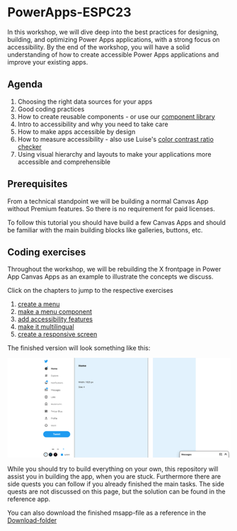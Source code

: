 # PowerApps-ESPC23

In this workshop, we will dive deep into the best practices for designing, building, and optimizing Power Apps applications, with a strong focus on accessibility. By the end of the workshop, you will have a solid understanding of how to create accessible Power Apps applications and improve your existing apps.

## Agenda

1. Choosing the right data sources for your apps
2. Good coding practices
3. How to create reusable components - or use our [component library](https://github.com/pnp/powerapps-designtoolkit)
4. Intro to accessibility and why you need to take care
5. How to make apps accessible by design
6. How to measure accessibility - also use Luise's [color contrast ratio checker](https://adoption.microsoft.com/sample-solution-gallery/sample/pnp-powerapps-samples-accessibility-color-contrast-checker/)
7. Using visual hierarchy and layouts to make your applications more accessible and comprehensible

## Prerequisites

From a technical standpoint we will be building a normal Canvas App without Premium features. So there is no requirement for paid licenses.

To follow this tutorial you should have build a few Canvas Apps and should be familiar with the main building blocks like galleries, buttons, etc.

## Coding exercises

Throughout the workshop, we will be rebuilding the X frontpage in Power App Canvas Apps as an example to illustrate the concepts we discuss.

Click on the chapters to jump to the respective exercises

1. [create a menu](documentation/1_menu.md)
2. [make a menu component](documentation/2_component.md)
3. [add accessibility features](documentation/3_accessibility.md)
4. [make it multilingual](documentation/4_multilingual.md)
5. [create a responsive screen](documentation/5_responsive.md)

The finished version will look something like this:

![Template](assets/finished_app.gif)

While you should try to build everything on your own, this repository will assist you in building the app, when you are stuck.
Furthermore there are side quests you can follow if you already finished the main tasks. The side quests are not discussed on this page, but the solution can be found in the reference app.

You can also download the finished msapp-file as a reference in the [Download-folder](downloads)
